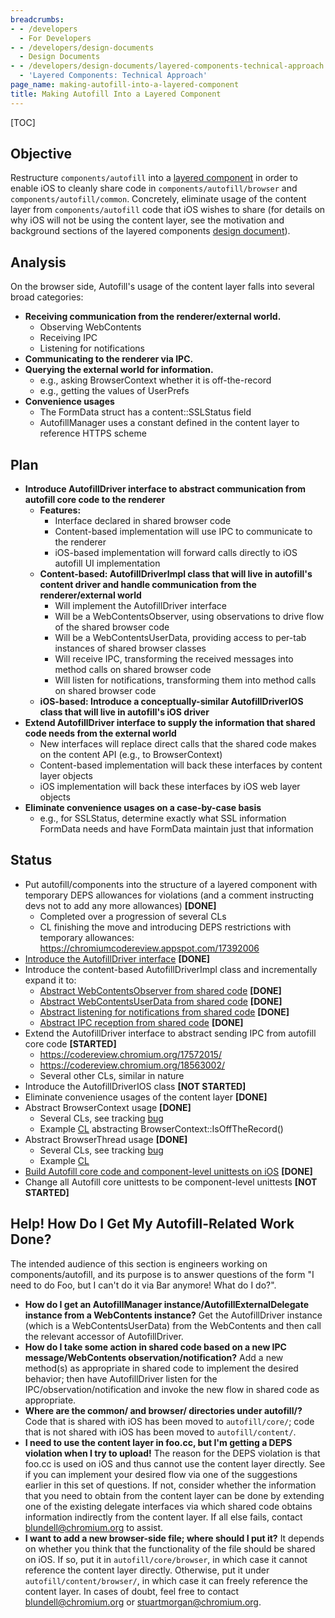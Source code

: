 ```yaml
---
breadcrumbs:
- - /developers
  - For Developers
- - /developers/design-documents
  - Design Documents
- - /developers/design-documents/layered-components-technical-approach
  - 'Layered Components: Technical Approach'
page_name: making-autofill-into-a-layered-component
title: Making Autofill Into a Layered Component
---
```


[TOC]

## Objective

Restructure `components/autofill` into a [layered
component](/developers/design-documents/layered-components-design) in order to
enable iOS to cleanly share code in `components/autofill/browser` and
`components/autofill/common`. Concretely, eliminate usage of the content layer
from `components/autofill` code that iOS wishes to share (for details on why iOS
will not be using the content layer, see the motivation and background sections
of the layered components [design
document](/developers/design-documents/layered-components-design)).

## Analysis

On the browser side, Autofill's usage of the content layer falls into several
broad categories:

*   **Receiving communication from the renderer/external world.**
    *   Observing WebContents
    *   Receiving IPC
    *   Listening for notifications
*   **Communicating to the renderer via IPC.**
*   **Querying the external world for information.**
    *   e.g., asking BrowserContext whether it is off-the-record
    *   e.g., getting the values of UserPrefs
*   **Convenience usages**
    *   The FormData struct has a content::SSLStatus field
    *   AutofillManager uses a constant defined in the content layer to
                reference HTTPS scheme

## Plan

*   **Introduce AutofillDriver interface to abstract communication from
            autofill core code to the renderer**
    *   **Features:**
        *   Interface declared in shared browser code
        *   Content-based implementation will use IPC to communicate to
                    the renderer
        *   iOS-based implementation will forward calls directly to iOS
                    autofill UI implementation
    *   **Content-based: AutofillDriverImpl class that will live in
                autofill's content driver and handle communication from the
                renderer/external world**
        *   Will implement the AutofillDriver interface
        *   Will be a WebContentsObserver, using observations to drive
                    flow of the shared browser code
        *   Will be a WebContentsUserData, providing access to per-tab
                    instances of shared browser classes
        *   Will receive IPC, transforming the received messages into
                    method calls on shared browser code
        *   Will listen for notifications, transforming them into method
                    calls on shared browser code
    *   **iOS-based: Introduce a conceptually-similar AutofillDriverIOS
                class that will live in autofill's iOS driver**
*   **Extend AutofillDriver interface to supply the information that
            shared code needs from the external world**
    *   New interfaces will replace direct calls that the shared code
                makes on the content API (e.g., to BrowserContext)
    *   Content-based implementation will back these interfaces by
                content layer objects
    *   iOS implementation will back these interfaces by iOS web layer
                objects
*   **Eliminate convenience usages on a case-by-case basis**
    *   e.g., for SSLStatus, determine exactly what SSL information
                FormData needs and have FormData maintain just that information

## Status

*   Put autofill/components into the structure of a layered component
            with temporary DEPS allowances for violations (and a comment
            instructing devs not to add any more allowances) **\[DONE\]**
    *   Completed over a progression of several CLs
    *   CL finishing the move and introducing DEPS restrictions with
                temporary allowances:
                <https://chromiumcodereview.appspot.com/17392006>
*   [Introduce the AutofillDriver
            interface](https://codereview.chromium.org/16286020/) **\[DONE\]**
*   Introduce the content-based AutofillDriverImpl class and
            incrementally expand it to:
    *   [Abstract WebContentsObserver from shared
                code](https://codereview.chromium.org/16286020/) **\[DONE\]**
    *   [Abstract WebContentsUserData from shared
                code](https://codereview.chromium.org/17225008/) **\[DONE\]**
    *   [Abstract listening for notifications from shared
                code](https://codereview.chromium.org/17893010/) **\[DONE\]**
    *   [Abstract IPC reception from shared
                code](https://codereview.chromium.org/17382007/) **\[DONE\]**
*   Extend the AutofillDriver interface to abstract sending IPC from
            autofill core code **\[STARTED\]**
    *   <https://codereview.chromium.org/17572015/>
    *   <https://codereview.chromium.org/18563002/>
    *   Several other CLs, similar in nature
*   Introduce the AutofillDriverIOS class **\[NOT STARTED\]**
*   Eliminate convenience usages of the content layer **\[DONE\]**
*   Abstract BrowserContext usage **\[DONE\]**
    *   Several CLs, see tracking
                [bug](https://code.google.com/p/chromium/issues/detail?id=303034)
    *   Example
                [CL](https://code.google.com/p/chromium/issues/detail?id=303047)
                abstracting BrowserContext::IsOffTheRecord()
*   Abstract BrowserThread usage **\[DONE\]**
    *   Several CLs, see tracking
                [bug](https://code.google.com/p/chromium/issues/detail?id=303009)
    *   Example [CL](https://codereview.chromium.org/25783002)
*   [Build Autofill core code and component-level unittests on
            iOS](https://codereview.chromium.org/108013004) **\[DONE\]**
*   Change all Autofill core unittests to be component-level unittests
            **\[NOT STARTED\]**

## Help! How Do I Get My Autofill-Related Work Done?

The intended audience of this section is engineers working on
components/autofill, and its purpose is to answer questions of the form "I need
to do Foo, but I can't do it via Bar anymore! What do I do?".

*   **How do I get an AutofillManager instance/AutofillExternalDelegate
            instance from a WebContents instance?** Get the AutofillDriver
            instance (which is a WebContentsUserData) from the WebContents and
            then call the relevant accessor of AutofillDriver.
*   **How do I take some action in shared code based on a new IPC
            message/WebContents observation/notification?** Add a new method(s)
            as appropriate in shared code to implement the desired behavior;
            then have AutofillDriver listen for the IPC/observation/notification
            and invoke the new flow in shared code as appropriate.
*   **Where are the common/ and browser/ directories under autofill/?**
            Code that is shared with iOS has been moved to `autofill/core/`;
            code that is not shared with iOS has been moved to
            `autofill/content/`.
*   **I need to use the content layer in foo.cc, but I'm getting a DEPS
            violation when I try to upload!** The reason for the DEPS violation
            is that foo.cc is used on iOS and thus cannot use the content layer
            directly. See if you can implement your desired flow via one of the
            suggestions earlier in this set of questions. If not, consider
            whether the information that you need to obtain from the content
            layer can be done by extending one of the existing delegate
            interfaces via which shared code obtains information indirectly from
            the content layer. If all else fails, contact blundell@chromium.org
            to assist.
*   **I want to add a new browser-side file; where should I put it?** It
            depends on whether you think that the functionality of the file
            should be shared on iOS. If so, put it in `autofill/core/browser`,
            in which case it cannot reference the content layer directly.
            Otherwise, put it under `autofill/content/browser/`, in which case
            it can freely reference the content layer. In cases of doubt, feel
            free to contact blundell@chromium.org or stuartmorgan@chromium.org.